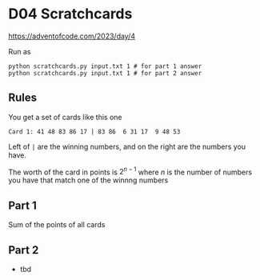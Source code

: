D04 Scratchcards
==================

https://adventofcode.com/2023/day/4

Run as

    python scratchcards.py input.txt 1 # for part 1 answer
    python scratchcards.py input.txt 1 # for part 2 answer

Rules
-----

You get a set of cards like this one

    Card 1: 41 48 83 86 17 | 83 86  6 31 17  9 48 53

Left of `|` are the winning numbers, and on the right are the
numbers you have.

The worth of the card in points is $2^{n-1}$ where $n$ is the
number of numbers you have that match one of the winnng numbers


Part 1
------

Sum of the points of all cards

Part 2
------

- tbd
